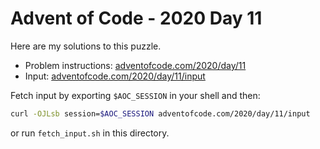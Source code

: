 # Advent of Code - 2020 Day 11
Here are my solutions to this puzzle.

* Problem instructions: [adventofcode.com/2020/day/11](https://adventofcode.com/2020/day/11)
* Input: [adventofcode.com/2020/day/11/input](https://adventofcode.com/2020/day/11/input)

Fetch input by exporting `$AOC_SESSION` in your shell and then:
```bash
curl -OJLsb session=$AOC_SESSION adventofcode.com/2020/day/11/input
```

or run `fetch_input.sh` in this directory.
